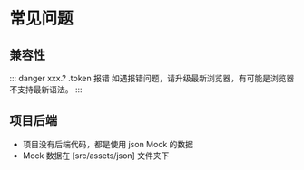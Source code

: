 # 常见问题

## 兼容性

::: danger xxx.? .token 报错
如遇报错问题，请升级最新浏览器，有可能是浏览器不支持最新语法。
:::

## 项目后端

- 项目没有后端代码，都是使用 json Mock 的数据
- Mock 数据在 [src/assets/json] 文件夹下
